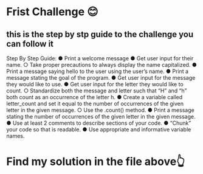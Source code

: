 # Frist Challenge 😊
## this is the step by stp guide to the challenge  you can follow it


Step By Step Guide:
● Print a welcome message
● Get user input for their name.
○ Take proper precautions to always display the name capitalized.
● Print a message saying hello to the user using the user’s name.
● Print a message stating the goal of the program.
● Get user input for the message they would like to use.
● Get user input for the letter they would like to count.
○ Standardize both the message and letter such that “H” and “h” both count as an
occurrence of the letter h.
● Create a variable called letter_count and set it equal to the number of occurrences of the
given letter in the given message.
○ Use the .count() method.
● Print a message stating the number of occurrences of the given letter in the given
message.
● Use at least 2 comments to describe sections of your code.
● “Chunk” your code so that is readable.
● Use appropriate and informative variable names.

# Find my solution in the file above👆

